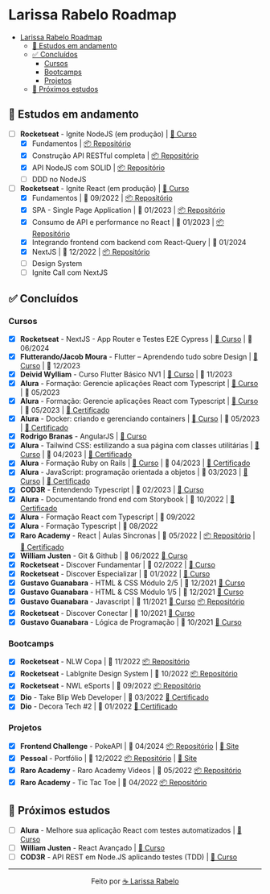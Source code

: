 # Larissa Rabelo Roadmap

- [Larissa Rabelo Roadmap](#larissa-rabelo-roadmap)
  - [📑 Estudos em andamento](#-estudos-em-andamento)
  - [✅ Concluídos](#-concluídos)
    - [Cursos](#cursos)
    - [Bootcamps](#bootcamps)
    - [Projetos](#projetos)
  - [🎯 Próximos estudos](#-próximos-estudos)

## 📑 Estudos em andamento

- [ ] **Rocketseat** - Ignite NodeJS (em produção) | [🔗 Curso](https://app.rocketseat.com.br/ignite/node-js-2023?&)
  - [x] Fundamentos | [📦 Repositório](https://github.com/laripeanuts/rs-ignite-node-01-fundamentos)
  - [x] Construção API RESTful completa | [📦 Repositório](https://github.com/laripeanuts/rs-ignite-node-02-restfulapi)
  - [x] API NodeJS com SOLID | [📦 Repositório](https://github.com/laripeanuts/rs-ignite-node-03-api-solid)
  - [ ] DDD no NodeJS
- [ ] **Rocketseat** - Ignite React (em produção) | [🔗 Curso](https://app.rocketseat.com.br/ignite/react-js-2022)
  - [x] Fundamentos | 📅 09/2022 | [📦 Repositório](https://github.com/laripeanuts/rs-ignite-01-feed)
  - [x] SPA - Single Page Application | 📅 01/2023 | [📦 Repositório](https://github.com/laripeanuts/rs-ignite-02-timer)
  - [x] Consumo de API e performance no React | 📅 01/2023 | [📦 Repositório](https://github.com/laripeanuts/rs-ignite-03-money)
  - [x] Integrando frontend com backend com React-Query | 📅 01/2024
  - [x] NextJS | 📅 12/2022 | [📦 Repositório](https://github.com/laripeanuts/rs-ignite-04-nextjs)
  - [ ] Design System
  - [ ] Ignite Call com NextJS

## ✅ Concluídos

### Cursos

- [x] **Rocketseat** - NextJS - App Router e Testes E2E Cypress | [🔗 Curso](https://app.rocketseat.com.br/classroom/next-js-app-router-e-testes) | 📅 06/2024
- [x] **Flutterando/Jacob Moura** - Flutter – Aprendendo tudo sobre Design | [🔗 Curso](https://www.flutterando.com.br/) | 📅 12/2023
- [x] **Deivid Wylliam** - Curso Flutter Básico NV1 | [🔗 Curso](https://www.youtube.com/watch?v=fcMlPEVSacs&list=PLRpTFz5_57cvo0CHf-AnojOvpznz8YO7S) | 📅 11/2023
- [x] **Alura** - Formação: Gerencie aplicações React com Typescript | [🔗 Curso](https://cursos.alura.com.br/course/docker-criando-gerenciando-container) | 📅 05/2023
- [x] **Alura** - Formação: Gerencie aplicações React com Typescript | [🔗 Curso](https://cursos.alura.com.br/course/docker-criando-gerenciando-containers) | 📅 05/2023 | [🧾 Certificado](./certificados/Alura%20-%20Forma%C3%A7%C3%A3o%20Gerencie%20aplica%C3%A7%C3%B5es%20React%20com%20Typescript%20-%20Alura.pdf)
- [x] **Alura** - Docker: criando e gerenciando containers | [🔗 Curso](https://cursos.alura.com.br/course/docker-criando-gerenciando-containers) | 📅 05/2023 | [🧾 Certificado](./certificados/Alura%20-%20Curso%20Tailwind%20CSS_%20estilizando%20a%20sua%20p%C3%A1gina%20com%20classes%20utilit%C3%A1rias.pdf)
- [x] **Rodrigo Branas** - AngularJS | [🔗 Curso](https://www.youtube.com/watch?v=_y7rKxqPoyg&list=PLQCmSnNFVYnTD5p2fR4EXmtlR6jQJMbPb)
- [x] **Alura** - Tailwind CSS: estilizando a sua página com classes utilitárias | [🔗 Curso](https://cursos.alura.com.br/formacao-ruby-on-rails) | 📅 04/2023 | [🧾 Certificado](./certificados/Alura%20-%20Curso%20Tailwind%20CSS_%20estilizando%20a%20sua%20p%C3%A1gina%20com%20classes%20utilit%C3%A1rias.pdf)
- [x] **Alura** - Formação Ruby on Rails | [🔗 Curso](https://cursos.alura.com.br/course/tailwind-css-estilizando-pagina-classes-utilitarias) | 📅 04/2023 | [🧾 Certificado](./certificados/Alura%20-%20Forma%C3%A7%C3%A3o%20Ruby%20On%20Rails.pdf)
- [x] **Alura** - JavaScript: programação orientada a objetos | 📅 03/2023 | [🔗 Curso](https://cursos.alura.com.br/course/javascript-passos-programacao-orientada-objetos) | [🧾 Certificado](./certificados/Alura-Curso%20JavaScript_%20programa%C3%A7%C3%A3o%20orientada%20a%20objetos%20-%20EN.pdf)
- [x] **COD3R** - Entendendo Typescript | 📅 02/2023 | [🔗 Curso](https://www.cod3r.com.br/courses/entendendo-typescript)
- [x] **Alura** - Documentando frond end com Storybook | 📅 10/2022 | [🧾 Certificado](./certificados/Alura%20-%20Course%20NextJS_%20documentando%20seu%20Front-end%20com%20o%20Storybook%20-%20EN.pdf)
- [x] **Alura** - Formação React com Typescript | 📅 09/2022
- [x] **Alura** - Formação Typescript | 📅 08/2022
- [x] **Raro Academy** - React | Aulas Síncronas | 📅 05/2022 | [📦 Repositório](https://github.com/laripeanuts/raro-academy-videos) | [🧾 Certificado](<./certificados/Raro%20Academy%20-%20Larissa%20Rabelo%20Linhares%20Frota%20(Excelência).pdf>)
- [x] **William Justen** - Git & Github | 📅 06/2022 [🔗 Curso](https://www.youtube.com/playlist?list=PLlAbYrWSYTiPA2iEiQ2PF_A9j__C4hi0A)
- [x] **Rocketseat** - Discover Fundamentar | 📅 02/2022 | [🔗 Curso](https://app.rocketseat.com.br/discover/trails/fundamentar)
- [x] **Rocketseat** - Discover Especializar | 📅 01/2022 | [🔗 Curso](https://app.rocketseat.com.br/discover/trails/especializar)
- [x] **Gustavo Guanabara** - HTML & CSS Módulo 2/5 | 📅 12/2021 [🔗 Curso](https://www.youtube.com/watch?v=vPNIAJ9B4hg&list=PLHz_AreHm4dlUpEXkY1AyVLQGcpSgVF8s)
- [x] **Gustavo Guanabara** - HTML & CSS Módulo 1/5 | 📅 12/2021 [🔗 Curso](https://www.youtube.com/playlist?list=PLHz_AreHm4dkZ9-atkcmcBaMZdmLHft8n)
- [x] **Gustavo Guanabara** - Javascript | 📅 11/2021 [🔗 Curso](https://www.youtube.com/playlist?list=PLHz_AreHm4dlsK3Nr9GVvXCbpQyHQl1o1) [📦 Repositório](https://github.com/laripeanuts/cursoemvideo-exercicios)
- [x] **Rocketseat** - Discover Conectar | 📅 10/2021 [🔗 Curso](https://app.rocketseat.com.br/discover/trails/conectar)
- [x] **Gustavo Guanabara** - Lógica de Programação | 📅 10/2021 [🔗 Curso](https://www.youtube.com/playlist?list=PLHz_AreHm4dmSj0MHol_aoNYCSGFqvfXV)

### Bootcamps

- [x] **Rocketseat** - NLW Copa | 📅 11/2022 [📦 Repositório](https://github.com/laripeanuts/rs-nwl-copa)
- [x] **Rocketseat** - LabIgnite Design System | 📅 10/2022 [📦 Repositório](https://github.com/laripeanuts/rs-ignitelab-designsystem)
- [x] **Rocketseat** - NWL eSports | 📅 09/2022 [📦 Repositório](https://github.com/laripeanuts/rs-nwl-esports)
- [x] **Dio** - Take Blip Web Developer | 📅 03/2022 [🧾 Certificado](https://www.dio.me/certificate/9CD670C7/share)
- [x] **Dio** - Decora Tech #2 | 📅 01/2022 [🧾 Certificado](https://www.dio.me/certificate/9CD670C7/share)

### Projetos

- [x] **Frontend Challenge** - PokeAPI | 📅 04/2024 [📦 Repositório](https://github.com/laripeanuts/pokeapi-frontend-challenge) | [🔗 Site](https://pokeapi-frontend-challenge.vercel.app/)
- [x] **Pessoal** - Portfólio | 📅 12/2022 [📦 Repositório](https://github.com/laripeanuts/v1-portfolio) | [🔗 Site](https://www.larissarabelo.com)
- [x] **Raro Academy** - Raro Academy Videos | 📅 05/2022 [📦 Repositório](https://github.com/laripeanuts/raro-academy-videos)
- [x] **Raro Academy** - Tic Tac Toe | 📅 04/2022 [📦 Repositório](https://github.com/laripeanuts/react-ts-tic-tac-toe)

## 🎯 Próximos estudos

- [ ] **Alura** - Melhore sua aplicação React com testes automatizados | [🔗 Curso](https://cursos.alura.com.br/formacao-react-testes-automatizados)
- [ ] **William Justen** - React Avançado | [🔗 Curso](https://reactavancado.com.br/)
- [ ] **COD3R** - API REST em Node.JS aplicando testes (TDD) | [🔗 Curso](https://www.cod3r.com.br/courses/api-rest--node-js-tdd)

---

<p align="center">Feito por <a href="https://github.com/laripeanuts">☕  Larissa Rabelo</a></p>

